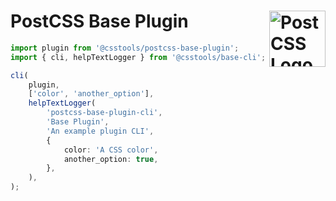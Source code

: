 # PostCSS Base Plugin [<img src="https://postcss.github.io/postcss/logo.svg" alt="PostCSS Logo" width="90" height="90" align="right">][postcss]

```ts
import plugin from '@csstools/postcss-base-plugin';
import { cli, helpTextLogger } from '@csstools/base-cli';

cli(
	plugin,
	['color', 'another_option'],
	helpTextLogger(
		'postcss-base-plugin-cli',
		'Base Plugin',
		'An example plugin CLI',
		{
			color: 'A CSS color',
			another_option: true,
		},
	),
);
```

[postcss]: https://github.com/postcss/postcss
